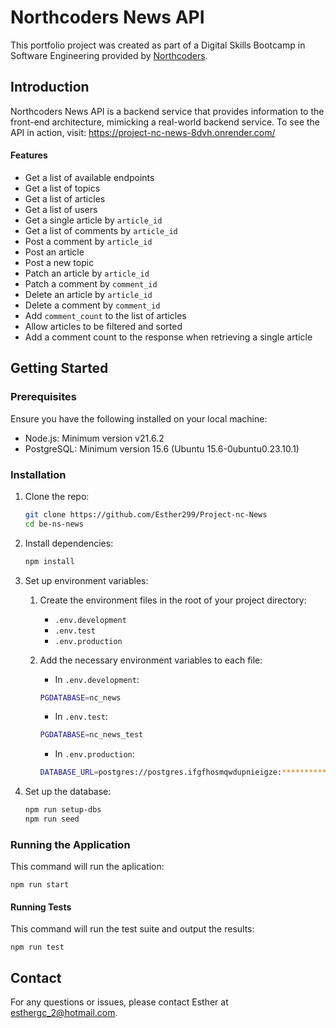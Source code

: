 # Northcoders News API

This portfolio project was created as part of a Digital Skills Bootcamp in
Software Engineering provided by [Northcoders](https://northcoders.com/).

## Introduction

Northcoders News API is a backend service that provides information to the front-end architecture, mimicking a real-world backend service. To see the API in action, visit: https://project-nc-news-8dvh.onrender.com/

#### Features

- Get a list of available endpoints
- Get a list of topics
- Get a list of articles
- Get a list of users
- Get a single article by `article_id`
- Get a list of comments by `article_id`
- Post a comment by `article_id`
- Post an article
- Post a new topic
- Patch an article by `article_id`
- Patch a comment by `comment_id`
- Delete an article by `article_id`
- Delete a comment by `comment_id`
- Add `comment_count` to the list of articles
- Allow articles to be filtered and sorted
- Add a comment count to the response when retrieving a single article

## Getting Started

### Prerequisites

Ensure you have the following installed on your local machine:

- Node.js: Minimum version v21.6.2
- PostgreSQL: Minimum version 15.6 (Ubuntu 15.6-0ubuntu0.23.10.1)

### Installation

1. Clone the repo:

   ```sh
   git clone https://github.com/Esther299/Project-nc-News
   cd be-ns-news
   ```

2. Install dependencies:

   ```sh
   npm install
   ```

3. Set up environment variables:

      1. Create the environment files in the root of your project directory:
            - `.env.development`
            - `.env.test`
            - `.env.production`
            
      2. Add the necessary environment variables to each file:
         - In `.env.development`:
         ```sh
         PGDATABASE=nc_news
         ```
         - In `.env.test`:
         ```sh
         PGDATABASE=nc_news_test
         ```
         - In `.env.production`:
         ```sh
         DATABASE_URL=postgres://postgres.ifgfhosmqwdupnieigze:******************@aws-0-eu-west-2.pooler.supabase.com:5432/postgres
         ```
                  
4. Set up the database:

   ```sh
   npm run setup-dbs
   npm run seed
   ```

### Running the Application

This command will run the aplication:

```
npm run start
```

#### Running Tests

This command will run the test suite and output the results:

```
npm run test
```

## Contact

For any questions or issues, please contact Esther at esthergc_2@hotmail.com.
